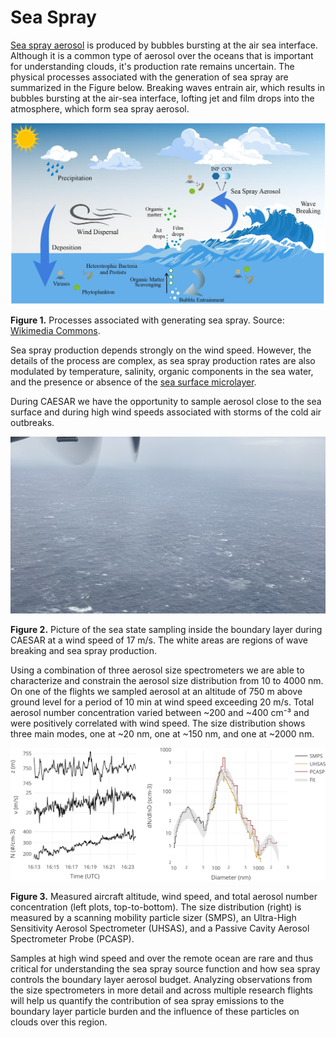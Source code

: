 # Sea Spray

[Sea spray aerosol](https://en.wikipedia.org/wiki/Sea_spray) is produced by bubbles bursting at the air sea interface. Although it is a common type of aerosol over the oceans that is important for understanding clouds, it's production rate remains uncertain. The physical processes associated with the generation of sea spray are summarized in the Figure below. Breaking waves entrain air, which results in bubbles bursting at the air-sea interface, lofting jet and film drops into the atmosphere, which form sea spray aerosol. 

![Processes associated with generating sea spray](/assets/sea_spray_aerosol.jpg)

**Figure 1.** Processes associated with generating sea spray. Source: [Wikimedia Commons](https://commons.wikimedia.org/wiki/File:Physical_processes_that_generate_sea_spray_aerosol.jpg).

Sea spray production depends strongly on the wind speed. However, the details of the process are complex, as sea spray production rates are also modulated by temperature, salinity, organic components in the sea water, and the presence or absence of the [sea surface microlayer](https://en.wikipedia.org/wiki/Sea_surface_microlayer).  

During CAESAR we have the opportunity to sample aerosol close to the sea surface and during high wind speeds associated with storms of the cold air outbreaks.  

![Sea state](/assets/sea_state.jpg)

**Figure 2.** Picture of the sea state sampling inside the boundary layer during CAESAR at a wind speed of 17 m/s. The white areas are regions of wave breaking and sea spray production. 

Using a combination of three aerosol size spectrometers we are able to characterize and constrain the aerosol size distribution from 10 to 4000 nm. On one of the flights we sampled aerosol at an altitude of 750 m above ground level for a period of 10 min at wind speed exceeding 20 m/s. Total aerosol number concentration varied between ~200 and ~400 cm⁻³ and were positively correlated with wind speed. The size distribution shows three main modes, one at ~20 nm, one at ~150 nm, and one at ~2000 nm. 

![Sea spray leg](/assets/sea_leg.png)

**Figure 3.** Measured aircraft altitude, wind speed, and total aerosol number concentration (left plots, top-to-bottom). The size distribution (right) is measured by a scanning mobility particle sizer (SMPS), an Ultra-High Sensitivity Aerosol Spectrometer (UHSAS), and a Passive Cavity Aerosol Spectrometer Probe (PCASP).  

Samples at high wind speed and over the remote ocean are rare and thus critical for understanding the sea spray source function and how sea spray controls the boundary layer aerosol budget. Analyzing observations from the size spectrometers in more detail and across multiple research flights will help us quantify the contribution of sea spray emissions to the boundary layer particle burden and the influence of these particles on clouds over this region. 
